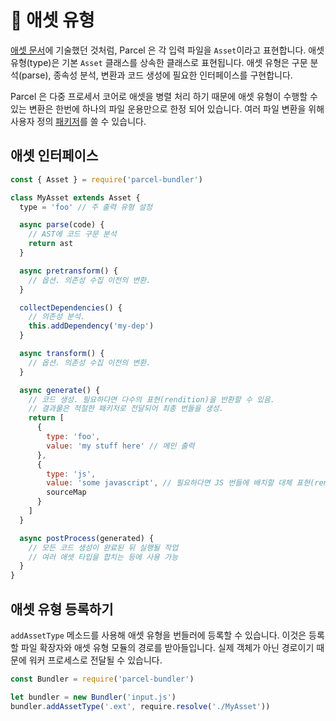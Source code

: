 # 📝 애셋 유형

[애셋 문서](assets.html)에 기술했던 것처럼, Parcel 은 각 입력 파일을 `Asset`이라고 표현합니다. 애셋 유형(type)은 기본 `Asset` 클래스를 상속한 클래스로 표현됩니다. 애셋 유형은 구문 분석(parse), 종속성 분석, 변환과 코드 생성에 필요한 인터페이스를 구현합니다.

Parcel 은 다중 프로세서 코어로 애셋을 병렬 처리 하기 때문에 애셋 유형이 수행할 수 있는 변환은 한번에 하나의 파일 운용만으로 한정 되어 있습니다. 여러 파일 변환을 위해 사용자 정의 [패키저](packagers.html)를 쓸 수 있습니다.

## 애셋 인터페이스

```javascript
const { Asset } = require('parcel-bundler')

class MyAsset extends Asset {
  type = 'foo' // 주 출력 유형 설정

  async parse(code) {
    // AST에 코드 구문 분석
    return ast
  }

  async pretransform() {
    // 옵션. 의존성 수집 이전의 변환.
  }

  collectDependencies() {
    // 의존성 분석.
    this.addDependency('my-dep')
  }

  async transform() {
    // 옵션. 의존성 수집 이전의 변환.
  }

  async generate() {
    // 코드 생성. 필요하다면 다수의 표현(rendition)을 반환할 수 있음.
    // 결과물은 적절한 패키저로 전달되어 최종 번들을 생성.
    return [
      {
        type: 'foo',
        value: 'my stuff here' // 메인 출력
      },
      {
        type: 'js',
        value: 'some javascript', // 필요하다면 JS 번들에 배치할 대체 표현(rendition)
        sourceMap
      }
    ]
  }

  async postProcess(generated) {
    // 모든 코드 생성이 완료된 뒤 실행될 작업
    // 여러 애셋 타입을 합치는 등에 사용 가능
  }
}
```

## 애셋 유형 등록하기

`addAssetType` 메소드를 사용해 애셋 유형을 번들러에 등록할 수 있습니다. 이것은 등록할 파일 확장자와 애셋 유형 모듈의 경로를 받아들입니다. 실제 객체가 아닌 경로이기 때문에 워커 프로세스로 전달될 수 있습니다.

```javascript
const Bundler = require('parcel-bundler')

let bundler = new Bundler('input.js')
bundler.addAssetType('.ext', require.resolve('./MyAsset'))
```
